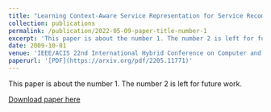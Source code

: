 ```yaml
---
title: "Learning Context-Aware Service Representation for Service Recommendation in Workflow Composition"
collection: publications
permalink: /publication/2022-05-09-paper-title-number-1
excerpt: 'This paper is about the number 1. The number 2 is left for future work.'
date: 2009-10-01
venue: 'IEEE/ACIS 22nd International Hybrid Conference on Computer and Information Science (ICIS)'
paperurl: '[PDF](https://arxiv.org/pdf/2205.11771)'
---
```

This paper is about the number 1. The number 2 is left for future work.

[Download paper here](https://arxiv.org/pdf/2205.11771)
